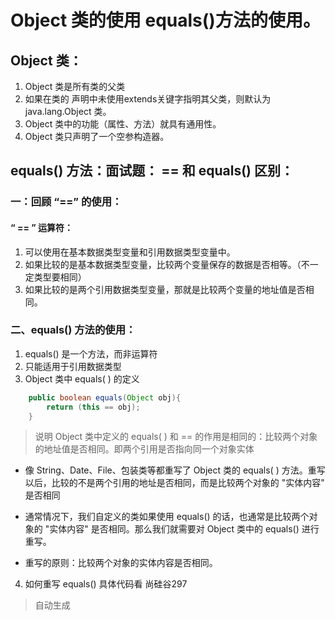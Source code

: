 # Object 类的使用 equals()方法的使用。
## Object 类：
1. Object 类是所有类的父类
2. 如果在类的 声明中未使用extends关键字指明其父类，则默认为java.lang.Object 类。
3. Object 类中的功能（属性、方法）就具有通用性。
4. Object 类只声明了一个空参构造器。

## equals() 方法：面试题： == 和 equals() 区别：
### 一：回顾 “==” 的使用：
#### “ == ” 运算符：
1. 可以使用在基本数据类型变量和引用数据类型变量中。
2. 如果比较的是基本数据类型变量，比较两个变量保存的数据是否相等。（不一定类型要相同）
3. 如果比较的是两个引用数据类型变量，那就是比较两个变量的地址值是否相同。

### 二、equals() 方法的使用：
1. equals() 是一个方法，而非运算符
2. 只能适用于引用数据类型
3. Object 类中 equals( ) 的定义
```java
    public boolean equals(Object obj){
        return (this == obj);
    }
```
> 说明 Object 类中定义的 equals( ) 和 == 的作用是相同的：比较两个对象的地址值是否相同。即两个引用是否指向同一个对象实体

* 像 String、Date、File、包装类等都重写了 Object 类的 equals( ) 方法。重写以后，比较的不是两个引用的地址是否相同，而是比较两个对象的 "实体内容" 是否相同

* 通常情况下，我们自定义的类如果使用 equals() 的话，也通常是比较两个对象的 "实体内容" 是否相同。那么我们就需要对 Object 类中的 equals() 进行重写。
* 重写的原则：比较两个对象的实体内容是否相同。

4. 如何重写 equals() 具体代码看 尚硅谷297
> 自动生成




